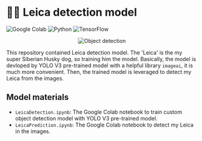 # ✍🏻 Leica detection model

![Google Colab](https://img.shields.io/badge/Editor-Google%20Colab-brightgreen)
![Python](https://img.shields.io/badge/Code-Python-blue)
![TensorFlow](https://img.shields.io/badge/Code-TensorFlow-blue)

<p align="center">
  <img src="https://miro.medium.com/max/2400/1*ctxmQEAdMwnCU0YGNVBi7A.png" alt="Object detection"/>
</p>

This repository contained Leica detection model. The 'Leica' is the my super Siberian Husky dog, so training him the model. Basically, the model is devloped by YOLO V3 pre-trained model with a helpful library `imageai`, it is much more convenient. Then, the trained model is leveraged to detect my Leica from the images.

## Model materials
* `LeicaDetection.ipynb`: The Google Colab notebook to train custom object detection model with YOLO V3 pre-trained model.
* `LeicaPrediction.ipynb`: The Google Colab notebook to detect my Leica in the images.
